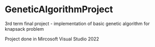 # GeneticAlgorithmProject
3rd term final project - implementation of basic genetic algorithm for knapsack problem

Project done in Mircosoft Visual Studio 2022
